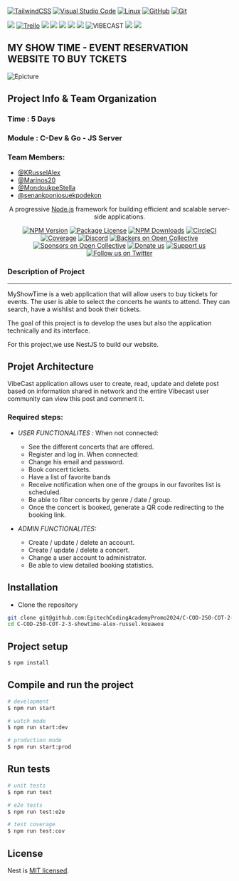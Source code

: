 [![TailwindCSS](https://img.shields.io/badge/Tailwind%20CSS-%2338B2AC.svg?logo=tailwind-css&logoColor=white)](#)
[![Visual Studio Code](https://img.shields.io/badge/Visual%20Studio%20Code-0078d7.svg?logo=visual-studio-code&logoColor=white)](#)
[![Linux](https://img.shields.io/badge/Linux-FCC624?logo=linux&logoColor=black)](#)
[![GitHub](https://img.shields.io/badge/GitHub-%23121011.svg?logo=github&logoColor=white)](#)
[![Git](https://img.shields.io/badge/Git-F05032?logo=git&logoColor=fff)](#)


![]( https://img.shields.io/badge/Use-white)
[![Trello](https://img.shields.io/badge/Trello-0052CC?logo=trello&logoColor=fff)](#)
![](https://img.shields.io/badge/with-yellow)
![](https://img.shields.io/badge/NestJS-green)
![](https://img.shields.io/badge/Framework-white)
![](https://img.shields.io/badge/to-white)
![](https://img.shields.io/badge/build-white)
![VIBECAST](https://img.shields.io/badge/MYSHOWTIME-yellow)
![](https://img.shields.io/badge/at-black)
![](https://img.shields.io/badge/Epitech_Benin-blue)


## MY SHOW TIME -  EVENT RESERVATION WEBSITE TO BUY TCKETS
![Epicture](https://upload.wikimedia.org/wikipedia/commons/2/2d/Epitech.png)

## Project Info & Team Organization
### Time : 5 Days
### Module : C-Dev & Go - JS Server
### Team Members: 

- [@KRusselAlex](alex-russel.kouawou@epitech.eu)
- [@Marinos20](marinos.agounkpe@epitech.eu)
- [@MondoukpeStella](stella.aguemon@epitech.eu)
- [@senankponjosuekpodekon ](senankpon-josue.kpodekon@epitech.eu)


[circleci-image]: https://img.shields.io/circleci/build/github/nestjs/nest/master?token=abc123def456
[circleci-url]: https://circleci.com/gh/nestjs/nest

  <p align="center">A progressive <a href="http://nodejs.org" target="_blank">Node.js</a> framework for building efficient and scalable server-side applications.</p>
    <p align="center">
<a href="https://www.npmjs.com/~nestjscore" target="_blank"><img src="https://img.shields.io/npm/v/@nestjs/core.svg" alt="NPM Version" /></a>
<a href="https://www.npmjs.com/~nestjscore" target="_blank"><img src="https://img.shields.io/npm/l/@nestjs/core.svg" alt="Package License" /></a>
<a href="https://www.npmjs.com/~nestjscore" target="_blank"><img src="https://img.shields.io/npm/dm/@nestjs/common.svg" alt="NPM Downloads" /></a>
<a href="https://circleci.com/gh/nestjs/nest" target="_blank"><img src="https://img.shields.io/circleci/build/github/nestjs/nest/master" alt="CircleCI" /></a>
<a href="https://coveralls.io/github/nestjs/nest?branch=master" target="_blank"><img src="https://coveralls.io/repos/github/nestjs/nest/badge.svg?branch=master#9" alt="Coverage" /></a>
<a href="https://discord.gg/G7Qnnhy" target="_blank"><img src="https://img.shields.io/badge/discord-online-brightgreen.svg" alt="Discord"/></a>
<a href="https://opencollective.com/nest#backer" target="_blank"><img src="https://opencollective.com/nest/backers/badge.svg" alt="Backers on Open Collective" /></a>
<a href="https://opencollective.com/nest#sponsor" target="_blank"><img src="https://opencollective.com/nest/sponsors/badge.svg" alt="Sponsors on Open Collective" /></a>
  <a href="https://paypal.me/kamilmysliwiec" target="_blank"><img src="https://img.shields.io/badge/Donate-PayPal-ff3f59.svg" alt="Donate us"/></a>
    <a href="https://opencollective.com/nest#sponsor"  target="_blank"><img src="https://img.shields.io/badge/Support%20us-Open%20Collective-41B883.svg" alt="Support us"></a>
  <a href="https://twitter.com/nestframework" target="_blank"><img src="https://img.shields.io/twitter/follow/nestframework.svg?style=social&label=Follow" alt="Follow us on Twitter"></a>
</p>
  <!--[![Backers on Open Collective](https://opencollective.com/nest/backers/badge.svg)](https://opencollective.com/nest#backer)
  [![Sponsors on Open Collective](https://opencollective.com/nest/sponsors/badge.svg)](https://opencollective.com/nest#sponsor)-->




### Description of Project
___

MyShowTime is a web application that will allow users to buy tickets for events. The user is able to select the concerts he wants to attend. They can search, have a wishlist and book their tickets.

The goal of this project is to develop the uses but also the application technically and its interface. 

For this project,we use NestJS to build our website.

## Projet Architecture

VibeCast application allows user to create, read, update and delete post based on information shared in network and the entire Vibecast user community can view this post and comment it. 

### Required steps:


- _USER FUNCTIONALITES :_
  When not connected:
    - See the different concerts that are offered.
    - Register and log in.
  When connected:
    - Change his email and password.
    - Book concert tickets.
    - Have a list of favorite bands
    - Receive notification when one of the groups in our favorites list is scheduled.
    - Be able to filter concerts by genre / date / group.
    - Once the concert is booked, generate a QR code redirecting to the booking link.

- _ADMIN  FUNCTIONALITES:_

  - Create / update / delete an account.
  - Create / update / delete a concert.
  - Change a user account to administrator.
  - Be able to view detailed booking statistics.

## Installation

- Clone the repository 

```sh
git clone git@github.com:EpitechCodingAcademyPromo2024/C-COD-250-COT-2-3-showtime-alex-russel.kouawou.git
cd C-COD-250-COT-2-3-showtime-alex-russel.kouawou
```

## Project setup

```bash
$ npm install
```

## Compile and run the project

```bash
# development
$ npm run start

# watch mode
$ npm run start:dev

# production mode
$ npm run start:prod
```

## Run tests

```bash
# unit tests
$ npm run test

# e2e tests
$ npm run test:e2e

# test coverage
$ npm run test:cov
```



## License

Nest is [MIT licensed](https://github.com/nestjs/nest/blob/master/LICENSE).